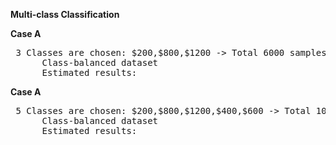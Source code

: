 <b> Multi-class Classification </b>

<b> Case A </b>

<pre> 3 Classes are chosen: $200,$800,$1200 -> Total 6000 samples, 2000 each
      Class-balanced dataset
      Estimated results: </pre>
      
<b> Case A </b>

<pre> 5 Classes are chosen: $200,$800,$1200,$400,$600 -> Total 10000 samples, 2000 each
      Class-balanced dataset
      Estimated results: </pre>

